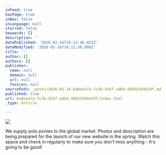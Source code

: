```yaml
---
inFeed: true
hasPage: true
inNav: false
inLanguage: null
starred: false
keywords: []
description: ''
datePublished: '2016-02-16T16:12:46.022Z'
dateModified: '2016-02-16T16:12:38.086Z'
title: ''
author: []
authors: []
publisher:
  name: null
  domain: null
  url: null
  favicon: null
sourcePath: _posts/2016-02-16-6a0e4a7a-7c36-435f-ad6d-d885d369e29f.md
published: true
url: 6a0e4a7a-7c36-435f-ad6d-d885d369e29f/index.html
_type: Article

---
```

![](https://the-grid-user-content.s3-us-west-2.amazonaws.com/6dda0cee-10f0-4a50-9b50-8ded0c44e840.jpg)

We supply polo ponies to the global market. Photos and description are being prepared for the launch of our new website in the spring. Watch this space and check in regularly to make sure you don't miss anything - It's going to be good!